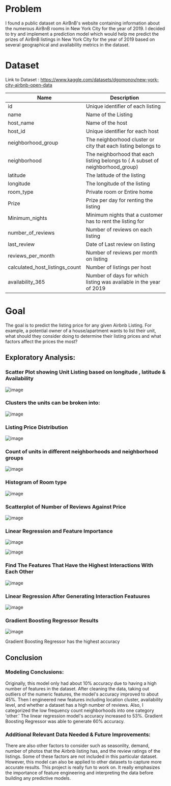 # **Problem**

I found a public dataset on AirBnB's website containing information about the numerous AirBnB rooms in New York City for the year of 2019. I decided to try and 
implement a prediction model which would help me predict the prizes of AirBnB listings in New York City for the year of 2019 
based on several geographical and availability metrics in the dataset.

# **Dataset**

Link to Dataset : https://www.kaggle.com/datasets/dgomonov/new-york-city-airbnb-open-data

Name | Description
------|----------
id | Unique identifier of each listing
name | Name of the Listing
host_name | Name of the host
host_id | Unique identifier for each host
neighborhood_group | The neighborhood cluster or city that each listing belongs to
neighborhood | The neighborhood that each listing belongs to ( A subset of neighborhood_group)
latitude | The latitude of the listing
longitude | The longitude of the listing
room_type | Private room or Entire home
Prize | Prize per day for renting the listing
Minimum_nights | Minimum nights that a customer has to rent the listing for
number_of_reviews | Number of reviews on each listing
last_review | Date of Last review on listing
reviews_per_month | Number of reviews per month on listing
calculated_host_listings_count | Number of listings per host
availability_365 | Number of days for which listing was available in the year of 2019

# Goal

The goal is to predict the listing price for any given Airbnb Listing. For example, a potential owner of a house/apartment wants to list their unit, what should they consider doing to determine their listing prices and what factors affect the prices the most?

## Exploratory Analysis:

### Scatter Plot showing Unit Listing based on longitude , latitude & Availability

![image](https://user-images.githubusercontent.com/85646063/185214531-487d88df-9665-40c4-a8b6-a0c17bedcf71.png)


### Clusters the units can be broken into:

![image](https://user-images.githubusercontent.com/85646063/185214903-42518174-e81f-41d3-9996-b390a4168df5.png)

### Listing Price Distribution

![image](https://user-images.githubusercontent.com/85646063/185215335-cb8196b7-fd7e-4e10-868f-d9247b36548a.png)

### Count of units in different neighborhoods and neighborhood groups

![image](https://user-images.githubusercontent.com/85646063/185215413-1e991a86-be74-4877-8c84-039c2fdf7df5.png)

### Histogram of Room type
![image](https://user-images.githubusercontent.com/85646063/185215487-17211abc-265a-4675-a4cb-30d6acb9740c.png)

### Scatterplot of Number of Reviews Against Price
![image](https://user-images.githubusercontent.com/85646063/185216263-91cd1ace-61f3-45be-915e-615170af33c3.png)

### Linear Regression and Feature Importance
![image](https://user-images.githubusercontent.com/85646063/185216364-8e3da9fc-0e14-449f-ad44-25aa940ef7d2.png)

![image](https://user-images.githubusercontent.com/85646063/185216388-66ce69d4-21db-4f6c-a859-c953fb5929ae.png)

### Find The Features That Have the Highest Interactions With Each Other

![image](https://user-images.githubusercontent.com/85646063/185216469-215534be-a760-4050-b0e6-8e138a3adeb9.png)

### Linear Regression After Generating Interaction Featuures

![image](https://user-images.githubusercontent.com/85646063/185216554-eef00cac-8a6c-495c-a7a4-06783abd5fe8.png)

### Gradient Boosting Regressor Results

![image](https://user-images.githubusercontent.com/85646063/185216621-a4ae4547-586e-450a-b041-271a125ef21f.png)

Gradient Boosting Regressor has the highest accuracy

## Conclusion

### Modeling Conclusions:

Originally, this model only had about 10% accuracy due to having a high number of features in the dataset. After cleaning the data, taking out outliers of the numeric features, the model's accuracy improved to about 45%. Then I engineered new features including location cluster, availability level, and whether a dataset has a high number of reviews. Also, I categorized the low frequency count neighborhoods into one category 'other.' The linear regression model's accuracy increased to 53%. Gradient Boosting Regressor was able to generate 60% accuracy.

### Additional Relevant Data Needed & Future Improvements:

There are also other factors to consider such as seasonlity, demand, number of photos that the Airbnb listing has, and the review ratings of the listings. Some of these factors are not included in this particular dataset. However, this model can also be applied to other datasets to capture more accurate results.
This project is really fun to work on. It really emphasizes the importance of feature engineering and interpreting the data before building any predictive models.
